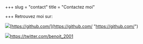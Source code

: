 +++
slug = "contact"
title = "Contactez moi"

+++
Retrouvez moi sur:

![](/uploads/github-mark.png)[https://github.com/](https://github.com/ "https://github.com/")

![](/uploads/twitter_bird-svg.png)[https]()[://twitter.com/benoit_2001](https://twitter.com/benoit_2001 "https://twitter.com/benoit_2001")